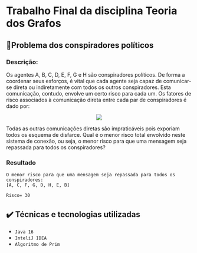 # Trabalho Final da disciplina Teoria dos Grafos


## 📌Problema dos conspiradores políticos
### Descrição:

Os agentes A, B, C, D, E, F, G e H são conspiradores políticos. De forma a coordenar seus esforços,
é vital que cada agente seja capaz de comunicar-se direta ou indiretamente com todos os outros
conspiradores. Esta comunicação, contudo, envolve um certo risco para cada um. Os fatores de
risco associados à comunicação direta entre cada par de conspiradores é dado por:

<center><img src="https://lh3.googleusercontent.com/bg05IPq8ax8aQKWBf0gwrU5qcYeZ8VN6hemQIjHih_XRBKPkDw37bNU-cJZBxW_pF6Y-3AlehQBXsn5Sv7rCYt0FkqIhpOKcbOWleGBj9IMBnQnbStVxzZrW3W-hfyYtxxfQynjsUGouNhKJRMPEisJUDrImVpCp6bXgcJoLsTUDuaW8J6_9QSRr9wFIaq4ETSZaaiUwOJea-qad-7_D8Emocl9Sp3VXRrABAlNjrYlYj9FuJSkfzbbSjod-PJ4_axnjxFWlYOrHj6OWzmDpVlsQPTSO_p5OOn-9Sbzgoeoid0rt2N269Sxum2E7W9UecTwR6Iwa5KtvHKkoVdir7MKW4AlgZRmpbX5C0iyb1EvTxg88E4rOoO8FulS2iUpGAA4qWZDKcEVV__qOJ5IWm49F3xMr8qvSp_nE2jB8U1i36lvQF-gRqNVS7W0MsrEHCO4LGu65C02qqRVRhqHSN2Pd0zQz4BPBtytotCUn2eXRqLVVlqViw2NBAMUyzmM9IvJeGs-8YK3uKpDMul2xBu1BXCBxkIPrXnIXPxkMAUpi_pe3UfEcv1mzmHPFJuoJXjb8YZpyKwRkkYWqUvvm3p5iwxbKLR4drZLaPak225vK2zUsnskj-JW2oyMZaEIZjCVKBKqVX-GeG-wrrsQQKimEHkxwL_eSLG3XArwj079pYegoMi7HLUyYYKCpWNsq1jwiIRZV1dW52wjHEpjH6ah7KoB1JRNOSOtfkLtnEHuUmPiNCtHLYw4sux3Inpx8OiQfPDL2oeQANCmNQnPb2DJ4oT5JEs6B1sCsS9mGcRfRVEFP5PaUkrijQYRbGrtx8u6wtsXWeU5CERn92rxUMTYCY9rM-8txJ0MwI-hl8uK7FmSoBXHtVnnw7GW8oIFj9QBI8HS-2rQyGuUmkLXqHFpamXqr_WQXb7GEAlQvR24kiHZLTe-bT6iAJRkEj4NvkxZeV5bECpFLyrXV43pR=w340-h102-no?authuser=0"></center>


Todas as outras comunicações diretas são impraticáveis pois exporiam todos os esquema de
disfarce. Qual é o menor risco total envolvido neste sistema de conexão, ou seja, o menor risco para
que uma mensagem seja repassada para todos os conspiradores?

### Resultado

```
O menor risco para que uma mensagem seja repassada para todos os conspiradores:
[A, C, F, G, D, H, E, B]

Risco= 30

```
## ✔️ Técnicas e tecnologias utilizadas

- ``Java 16``
- ``InteliJ IDEA``
- ``Algoritmo de Prim``
